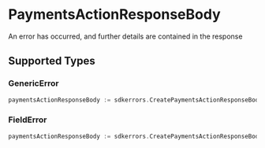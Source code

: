 # PaymentsActionResponseBody

An error has occurred, and further details are contained in the response


## Supported Types

### GenericError

```go
paymentsActionResponseBody := sdkerrors.CreatePaymentsActionResponseBodyGenericError(components.GenericError{/* values here */})
```

### FieldError

```go
paymentsActionResponseBody := sdkerrors.CreatePaymentsActionResponseBodyFieldError(components.FieldError{/* values here */})
```


